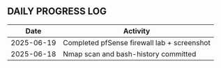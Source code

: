 ## DAILY PROGRESS LOG

| Date       | Activity                                      |
|------------|-----------------------------------------------|
| 2025-06-19 | Completed pfSense firewall lab + screenshot   |
| 2025-06-18 | Nmap scan and bash-history committed          |
